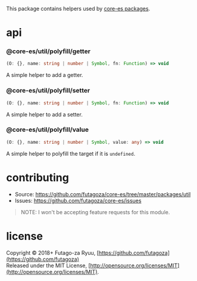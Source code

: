 This package contains helpers used by [core-es packages](https://www.npmjs.com/org/core-es).

# api

### @core-es/util/polyfill/getter

```typescript
(O: {}, name: string | number | Symbol, fn: Function) => void
```

A simple helper to add a getter.

### @core-es/util/polyfill/setter

```typescript
(O: {}, name: string | number | Symbol, fn: Function) => void
```

A simple helper to add a setter.

### @core-es/util/polyfill/value

```typescript
(O: {}, name: string | number | Symbol, value: any) => void
```

A simple helper to polyfill the target if it is `undefined`.

# contributing

- Source: https://github.com/futagoza/core-es/tree/master/packages/util
- Issues: https://github.com/futagoza/core-es/issues

> NOTE: I won't be accepting feature requests for this module.

# license

Copyright © 2018+ Futago-za Ryuu, [https://github.com/futagoza](https://github.com/futagoza)<br>
Released under the MIT License, [http://opensource.org/licenses/MIT](http://opensource.org/licenses/MIT).
